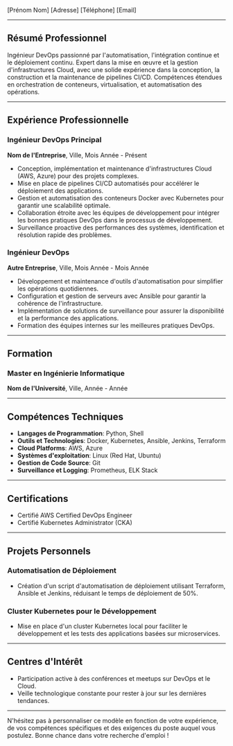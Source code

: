 [Prénom Nom]
[Adresse]
[Téléphone]
[Email]

---

## Résumé Professionnel

Ingénieur DevOps passionné par l'automatisation, l'intégration continue et le déploiement continu. Expert dans la mise en œuvre et la gestion d'infrastructures Cloud, avec une solide expérience dans la conception, la construction et la maintenance de pipelines CI/CD. Compétences étendues en orchestration de conteneurs, virtualisation, et automatisation des opérations.

---

## Expérience Professionnelle

### Ingénieur DevOps Principal
**Nom de l'Entreprise**, Ville, Mois Année - Présent
- Conception, implémentation et maintenance d'infrastructures Cloud (AWS, Azure) pour des projets complexes.
- Mise en place de pipelines CI/CD automatisés pour accélérer le déploiement des applications.
- Gestion et automatisation des conteneurs Docker avec Kubernetes pour garantir une scalabilité optimale.
- Collaboration étroite avec les équipes de développement pour intégrer les bonnes pratiques DevOps dans le processus de développement.
- Surveillance proactive des performances des systèmes, identification et résolution rapide des problèmes.

### Ingénieur DevOps
**Autre Entreprise**, Ville, Mois Année - Mois Année
- Développement et maintenance d'outils d'automatisation pour simplifier les opérations quotidiennes.
- Configuration et gestion de serveurs avec Ansible pour garantir la cohérence de l'infrastructure.
- Implémentation de solutions de surveillance pour assurer la disponibilité et la performance des applications.
- Formation des équipes internes sur les meilleures pratiques DevOps.

---

## Formation

### Master en Ingénierie Informatique
**Nom de l'Université**, Ville, Année - Année

---

## Compétences Techniques

- **Langages de Programmation**: Python, Shell
- **Outils et Technologies**: Docker, Kubernetes, Ansible, Jenkins, Terraform
- **Cloud Platforms**: AWS, Azure
- **Systèmes d'exploitation**: Linux (Red Hat, Ubuntu)
- **Gestion de Code Source**: Git
- **Surveillance et Logging**: Prometheus, ELK Stack

---

## Certifications

- Certifié AWS Certified DevOps Engineer
- Certifié Kubernetes Administrator (CKA)

---

## Projets Personnels

### Automatisation de Déploiement
- Création d'un script d'automatisation de déploiement utilisant Terraform, Ansible et Jenkins, réduisant le temps de déploiement de 50%.

### Cluster Kubernetes pour le Développement
- Mise en place d'un cluster Kubernetes local pour faciliter le développement et les tests des applications basées sur microservices.

---

## Centres d'Intérêt

- Participation active à des conférences et meetups sur DevOps et le Cloud.
- Veille technologique constante pour rester à jour sur les dernières tendances.

---

N'hésitez pas à personnaliser ce modèle en fonction de votre expérience, de vos compétences spécifiques et des exigences du poste auquel vous postulez. Bonne chance dans votre recherche d'emploi !
